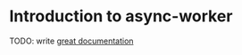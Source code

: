# Introduction to async-worker

TODO: write [great documentation](http://jacobian.org/writing/what-to-write/)
